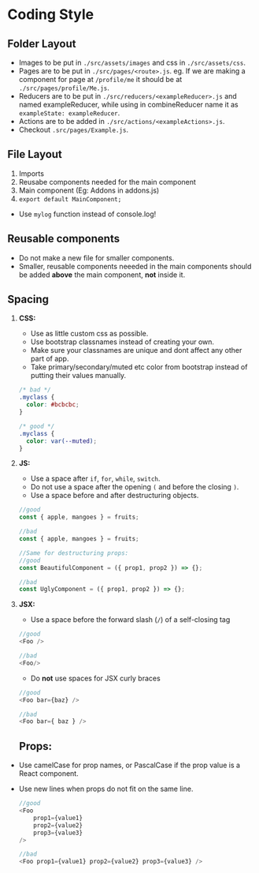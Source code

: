 # Coding Style

## Folder Layout

- Images to be put in `./src/assets/images` and css in `./src/assets/css`.
- Pages are to be put in `./src/pages/<route>.js`. eg. If we are making a component for page at `/profile/me` it should be at `./src/pages/profile/Me.js`.
- Reducers are to be put in `./src/reducers/<exampleReducer>.js` and named exampleReducer, while using in combineReducer name it as `exampleState: exampleReducer`.
- Actions are to be added in `./src/actions/<exampleActions>.js`.
- Checkout `.src/pages/Example.js`.

## File Layout

1. Imports
2. Reusabe components needed for the main component
3. Main component (Eg: Addons in addons.js)
4. `export default MainComponent;`

- Use `mylog` function instead of console.log!

## Reusable components

- Do not make a new file for smaller components.
- Smaller, reusable components neeeded in the main components should be added **above** the main component, **not** inside it.

## Spacing

1. **CSS:**

   - Use as little custom css as possible.
   - Use bootstrap classnames instead of creating your own.
   - Make sure your classnames are unique and dont affect any other part of app.
   - Take primary/secondary/muted etc color from bootstrap instead of putting their values manually.

   ```css
   /* bad */
   .myclass {
     color: #bcbcbc;
   }

   /* good */
   .myclass {
     color: var(--muted);
   }
   ```

2. **JS:**

   - Use a space after `if`, `for`, `while`, `switch`.
   - Do not use a space after the opening `(` and before the closing `)`.
   - Use a space before and after destructuring objects.

   ```js
   //good
   const { apple, mangoes } = fruits;

   //bad
   const { apple, mangoes } = fruits;

   //Same for destructuring props:
   //good
   const BeautifulComponent = ({ prop1, prop2 }) => {};

   //bad
   const UglyComponent = ({ prop1, prop2 }) => {};
   ```

3. **JSX:**

   - Use a space before the forward slash (`/`) of a self-closing tag

   ```js
   //good
   <Foo />

   //bad
   <Foo/>
   ```

   - Do **not** use spaces for JSX curly braces

   ```js
   //good
   <Foo bar={baz} />

   //bad
   <Foo bar={ baz } />
   ```

   ## **Props:**

- Use camelCase for prop names, or PascalCase if the prop value is a React component.
- Use new lines when props do not fit on the same line.

  ```js
  //good
  <Foo
      prop1={value1}
      prop2={value2}
      prop3={value3}
  />

  //bad
  <Foo prop1={value1} prop2={value2} prop3={value3} />
  ```
